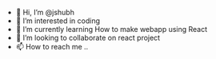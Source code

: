 - 👋 Hi, I’m @jshubh
- 👀 I’m interested in coding
- 🌱 I’m currently learning How to make webapp using React
- 💞️ I’m looking to collaborate on react project
- 📫 How to reach me ..

<!---
jshubh/jshubh is a ✨ special ✨ repository because its `README.md` (this file) appears on your GitHub profile.
You can click the Preview link to take a look at your changes.
--->
